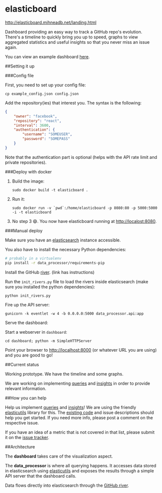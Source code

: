 elasticboard
============

http://elasticboard.mihneadb.net/landing.html

Dashboard providing an easy way to track a GitHub repo's evolution. There's a timeline to quickly bring you up to
speed, graphs to view aggregated statistics and useful insights
so that you never miss an issue again.

You can view an example dashboard
[here](http://elasticboard.mihneadb.net/#/gabrielfalcao/lettuce).

##Setting it up

###Config file

First, you need to set up your config file:

    cp example_config.json config.json

Add the repository(ies) that interest you. The syntax is the following:

```json
{
    "owner": "facebook",
    "repository": "react",
    "interval": 3600,
    "authentication": {
        "username": "SOMEUSER",
        "password": "SOMEPASS"
    }
}
```

Note that the authentication part is optional (helps with the API rate limit
and private repositories).

###Deploy with docker

1. Build the image:

     ```sudo docker build -t elasticboard .```

2. Run it:

    ```sudo docker run -v `pwd`:/home/elasticboard -p 8080:80 -p 5000:5000 -i -t elasticboard```

3. No step 3 :smile:. You now have elasticboard running at
[http://localost:8080](http://localhost:8080).


###Manual deploy


Make sure you have an [elasticsearch](http://www.elasticsearch.org/download)
instance accessible.

You also have to install the necessary Python dependencies:

```bash
# probably in a virtualenv
pip install -r data_processor/requirements-pip
```

Install the GitHub [river](https://github.com/uberVU/elasticsearch-river-github). (link has instructions)


Run the `init_rivers.py` file to load the rivers inside elasticsearch (make sure you
installed the python dependencies):

```bash
python init_rivers.py
```

Fire up the API server:

	gunicorn -k eventlet -w 4 -b 0.0.0.0:5000 data_processor.api:app


Serve the dashboard:

Start a webserver in `dashboard`:

    cd dashboard; python -m SimpleHTTPServer

Point your browser to [http://localhost:8000](http://localhost:8000)
(or whatever URL you are using) and you are good to go!



##Current status

Working prototype. We have the timeline and some graphs.

We are working on implementing
[queries](https://github.com/uberVU/elasticboard/issues?labels=query&page=1&state=open) and [insights](https://github.com/uberVU/elasticboard/wiki/Insights)
in order to provide relevant information.

##How you can help

Help us implement
[queries](https://github.com/uberVU/elasticboard/issues?labels=query&page=1&state=open) and [insights](https://github.com/uberVU/elasticboard/wiki/Insights)!
We are using the friendly
[elasticutils](http://elasticutils.readthedocs.org/en/latest/) library for this.
The
[existing code](https://github.com/uberVU/elasticboard/blob/master/data_processor/queries.py)
and issue descriptions should help you get started. If you need more
info, please post a comment on the respective issue.

If you have an idea of a metric that is not covered in that list,
please submit it on the [issue tracker](https://github.com/uberVU/elasticboard/issues).


##Architecture

The **dashboard** takes care of the visualization aspect.

The **data_processor** is where all querying happens. It accesses data stored in
elasticsearch using [elasticutils](http://elasticutils.readthedocs.org/en/latest/)
and exposes the results through a simple API server that the dashboard calls.

Data flows directly into elasticsearch through the
[GitHub river](https://github.com/uberVU/elasticsearch-river-github).
